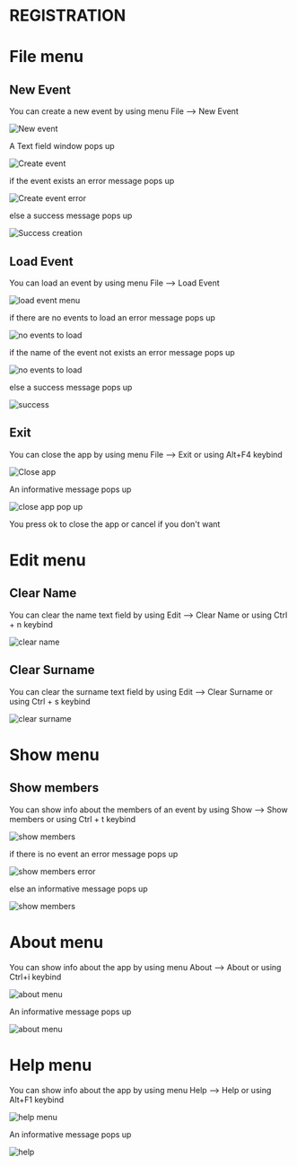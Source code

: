 # REGISTRATION

# File menu

## New Event

You can create a new event by using menu File --> New Event

<p><img src="doc images/file/new event menu.png" title="New event"/></p>

A Text field window pops up 

<p><img src="doc images/file/create event.png" title="Create event"/></p>

if the event exists an error message pops up

<p><img src="doc images/file/event create error.png" title="Create event error"/></p>

else a success message pops up

<p><img src="doc images/file/success creation.png" title="Success creation"/></p>

## Load Event

You can load an event by using menu File --> Load Event

<p><img src ="doc images/file/load event menu.png" title="load event menu"/> </p>

if there are no events to load an error message pops up

<p><img src="doc images/file/no events to load.png" title="no events to load"/></p>

if the name of the event not exists an error message pops up

<p><img src="doc images/file/no such event.png" title="no events to load"/></p>

else a success message pops up

<p><img src="doc images/file/success load.png" title="success"/></p>

## Exit

You can close the app by using menu File --> Exit or using Alt+F4 keybind

<p><img src = "doc images/file/exit menu.png" title="Close app"/></p>

An informative message pops up

<p><img src ="doc images/file/exit menu pop up.png" title="close app pop up"/> </p>

You press ok to close the app or cancel if you don't want

# Edit menu

## Clear Name

You can clear the name text field by using Edit --> Clear Name or using Ctrl + n keybind

<p><img src="doc images/edit/clear name menu.png" title="clear name"/></p>

## Clear Surname

You can clear the surname text field by using Edit --> Clear Surname or using Ctrl + s keybind

<p><img src="doc images/edit/clear surname menu.png" title="clear surname"/></p>

# Show menu

## Show members

You can show info about the members of an event by using Show --> Show members or using Ctrl + t keybind

<p><img src="doc images/show/show members menu.png" title="show members"/></p>

if there is no event an error message pops up

<p><img src="doc images/show/show members error.png" title="show members error"/></p>

else an informative message pops up

<p><img src="doc images/show/show members.png" title="show members"/></p>

# About menu

You can show info about the app by using menu About --> About or using Ctrl+i keybind

<p><img src="doc images/about/about menu.png" title="about menu"/></p>

An informative message pops up

<p><img src="doc images/about/about.png" title="about menu"/></p> 

# Help menu

You can show info about the app by using menu Help --> Help or using Alt+F1 keybind

<p><img src="doc images/help/help menu.png" title="help menu"/></p>

An informative message pops up

<p><img src="doc images/help/help.png" title="help"/></p> 